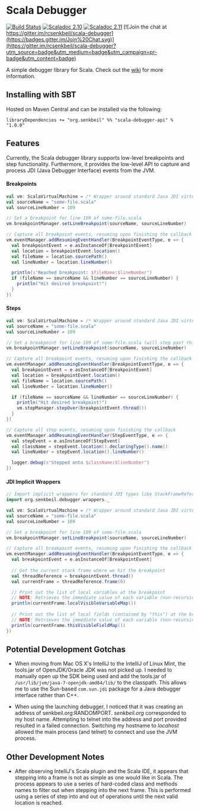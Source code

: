 Scala Debugger
==============

[![Build Status](https://travis-ci.org/chipsenkbeil/scala-debugger.svg?branch=master)](https://travis-ci.org/rcsenkbeil/scala-debugger)
[![Scaladoc 2.10](https://img.shields.io/badge/Scaladoc-2.10-34B6A8.svg?style=flat)](http://www.javadoc.io/doc/org.senkbeil/scala-debugger-api_2.10)
[![Scaladoc 2.11](https://img.shields.io/badge/Scaladoc-2.11-34B6A8.svg?style=flat)](http://www.javadoc.io/doc/org.senkbeil/scala-debugger-api_2.11)
[![Join the chat at https://gitter.im/rcsenkbeil/scala-debugger](https://badges.gitter.im/Join%20Chat.svg)](https://gitter.im/rcsenkbeil/scala-debugger?utm_source=badge&utm_medium=badge&utm_campaign=pr-badge&utm_content=badge)

A simple debugger library for Scala. Check out the [wiki](https://github.com/chipsenkbeil/scala-debugger/wiki) for more information.

Installing with SBT
-------------------

Hosted on Maven Central and can be installed via the following:

    libraryDependencies += "org.senkbeil" %% "scala-debugger-api" % "1.0.0"
    
Features
--------

Currently, the Scala debugger library supports low-level breakpoints and step functionality. Furthermore, it provides the low-level API to capture and process JDI (Java Debugger Interface) events from the JVM.

#### Breakpoints ####
```scala
val vm: ScalaVirtualMachine = /* Wrapper around standard Java JDI virtual machine */
val sourceName = "some-file.scala"
val sourceLineNumber = 109

// Set a breakpoint for line 109 of some-file.scala
vm.breakpointManager.setLineBreakpoint(sourceName, sourceLineNumber)

// Capture all breakpoint events, resuming upon finishing the callback
vm.eventManager.addResumingEventHandler(BreakpointEventType, e => {
  val breakpointEvent = e.asInstanceOf[BreakpointEvent]
  val location = breakpointEvent.location()
  val fileName = location.sourcePath()
  val lineNumber = location.lineNumber()

  println(s"Reached breakpoint: $fileName:$lineNumber")
  if (fileName == sourceName && lineNumber == sourceLineNumber) {
    println("Hit desired breakpoint!")
  }
})
```

#### Steps ####
```scala
val vm: ScalaVirtualMachine = /* Wrapper around standard Java JDI virtual machine */
val sourceName = "some-file.scala"
val sourceLineNumber = 109

// Set a breakpoint for line 109 of some-file.scala (will step past this)
vm.breakpointManager.setLineBreakpoint(sourceName, sourceLineNumber)

// Capture all breakpoint events, resuming upon finishing the callback
vm.eventManager.addResumingEventHandler(BreakpointEventType, e => {
  val breakpointEvent = e.asInstanceOf[BreakpointEvent]
  val location = breakpointEvent.location()
  val fileName = location.sourcePath()
  val lineNumber = location.lineNumber()

  if (fileName == sourceName && lineNumber == sourceLineNumber) {
    println("Hit desired breakpoint!")
    vm.stepManager.stepOver(breakpointEvent.thread())
  }
})

// Capture all step events, resuming upon finishing the callback
vm.eventManager.addResumingEventHandler(StepEventType, e => {
  val stepEvent = e.asInstanceOf[StepEvent]
  val className = stepEvent.location().declaringType().name()
  val lineNumber = stepEvent.location().lineNumber()

  logger.debug(s"Stepped onto $className:$lineNumber")
})
```

#### JDI Implicit Wrappers ####
```scala
// Import implicit wrappers for standard JDI types like StackFrameReference and ThreadReference
import org.senkbeil.debugger.wrappers._

val vm: ScalaVirtualMachine = /* Wrapper around standard Java JDI virtual machine */
val sourceName = "some-file.scala"
val sourceLineNumber = 109

// Set a breakpoint for line 109 of some-file.scala
vm.breakpointManager.setLineBreakpoint(sourceName, sourceLineNumber)

// Capture all breakpoint events, resuming upon finishing the callback
vm.eventManager.addResumingEventHandler(BreakpointEventType, e => {
  val breakpointEvent = e.asInstanceOf[BreakpointEvent]
  
  // Get the current stack frame where we hit the breakpoint
  val threadReference = breakpointEvent.thread()
  val currentFrame = threadReference.frame(0)

  // Print out the list of local variables at the breakpoint
  // NOTE: Retrieves the immediate value of each variable (non-recursive), so primitives are immediately available
  println(currentFrame.localVisibleVariableMap())
  
  // Print out the list of local fields (contained by "this") at the breakpoint
  // NOTE: Retrieves the immediate value of each variable (non-recursive), so primitives are immediately available
  println(currentFrame.thisVisibleFieldMap())
})
```

Potential Development Gotchas
-----------------------------

- When moving from Mac OS X's IntelliJ to the IntelliJ of Linux Mint, the
  tools.jar of OpenJDK/Oracle JDK was not picked up. I needed to manually open
  up the SDK being used and add the tools.jar of 
  `/usr/lib/jvm/java-7-openjdk-amd64/lib/` to the classpath. This allows me to
  use the Sun-based `com.sun.jdi` package for a Java debugger interface rather
  than C++.

- When using the launching debugger, I noticed that it was creating an address
  of senkbeil.org:RANDOMPORT. _senkbeil.org_ corresponded to my host name.
  Attempting to telnet into the address and port provided resulted in a failed
  connection. Switching my hostname to _locahost_ allowed the main process
  (and telnet) to connect and use the JVM process.

Other Development Notes
-----------------------

- After observing IntelliJ's Scala plugin and the Scala IDE, it appears that
  stepping into a frame is not as simple as one would like in Scala. The
  process appears to use a series of hard-coded class and methods names to
  filter out when stepping into the next frame. This is performed using a
  series of step into and out of operations until the next valid location is
  reached.

